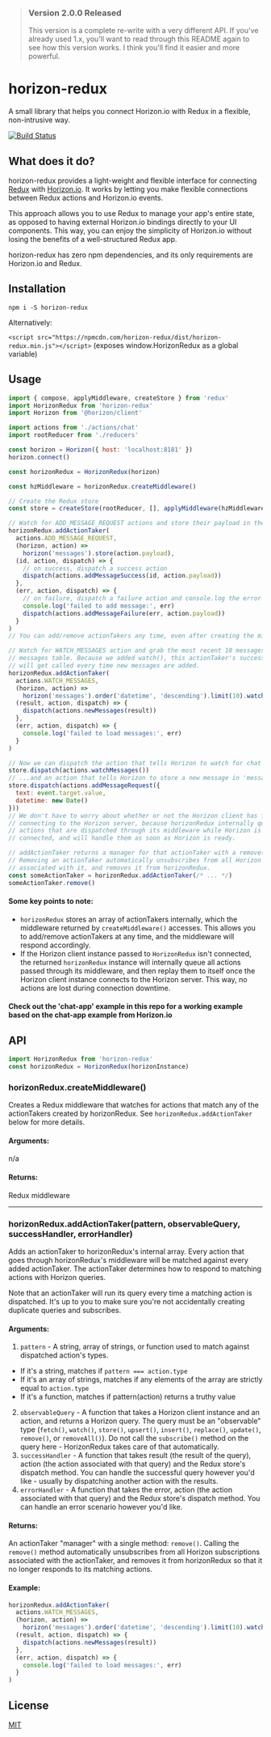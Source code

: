 > ### Version 2.0.0 Released
> This version is a complete re-write with a very different API. If you've already used 1.x, you'll want to read through this README again to see how this version works. I think you'll find it easier and more powerful.

# horizon-redux
A small library that helps you connect Horizon.io with Redux in a flexible, non-intrusive way.

[![Build Status](https://travis-ci.org/shanecav/horizon-redux.svg?branch=master)](https://travis-ci.org/shanecav/horizon-redux)

## What does it do?
horizon-redux provides a light-weight and flexible interface for connecting [Redux](https://github.com/reactjs/redux) with [Horizon.io](http://horizon.io/). It works by letting you make flexible connections between Redux actions and Horizon.io events.

This approach allows you to use Redux to manage your app's entire state, as opposed to having external Horizon.io bindings directly to your UI components. This way, you can enjoy the simplicity of Horizon.io without losing the benefits of a well-structured Redux app.

horizon-redux has zero npm dependencies, and its only requirements are Horizon.io and Redux.

## Installation

`npm i -S horizon-redux`

Alternatively:

`<script src="https://npmcdn.com/horizon-redux/dist/horizon-redux.min.js"></script>` (exposes window.HorizonRedux as a global variable)

## Usage

```js
import { compose, applyMiddleware, createStore } from 'redux'
import HorizonRedux from 'horizon-redux'
import Horizon from '@horizon/client'

import actions from './actions/chat'
import rootReducer from './reducers'

const horizon = Horizon({ host: 'localhost:8181' })
horizon.connect()

const horizonRedux = HorizonRedux(horizon)

const hzMiddleware = horizonRedux.createMiddleware()

// Create the Redux store
const store = createStore(rootReducer, [], applyMiddleware(hzMiddleware))

// Watch for ADD_MESSAGE_REQUEST actions and store their payload in the 'messages'
horizonRedux.addActionTaker(
  actions.ADD_MESSAGE_REQUEST,
  (horizon, action) =>
    horizon('messages').store(action.payload),
  (id, action, dispatch) => {
    // on success, dispatch a success action
    dispatch(actions.addMessageSuccess(id, action.payload))
  },
  (err, action, dispatch) => {
    // on failure, dispatch a failure action and console.log the error
    console.log('failed to add message:', err)
    dispatch(actions.addMessageFailure(err, action.payload))
  }
)
// You can add/remove actionTakers any time, even after creating the middleware.

// Watch for WATCH_MESSAGES action and grab the most recent 10 messages from the
// messages table. Because we added watch(), this actionTaker's successHandler
// will get called every time new messages are added.
horizonRedux.addActionTaker(
  actions.WATCH_MESSAGES,
  (horizon, action) =>
    horizon('messages').order('datetime', 'descending').limit(10).watch(),
  (result, action, dispatch) => {
    dispatch(actions.newMessages(result))
  },
  (err, action, dispatch) => {
    console.log('failed to load messages:', err)
  }
)

// Now we can dispatch the action that tells Horizon to watch for chat messages.
store.dispatch(actions.watchMessages())
// ...and an action that tells Horizon to store a new message in 'messages'
store.dispatch(actions.addMessageRequest({
  text: event.target.value,
  datetime: new Date()
}))
// We don't have to worry about whether or not the Horizon client has finished
// connecting to the Horizon server, because horizonRedux internally queues
// actions that are dispatched through its middleware while Horizon is not
// connected, and will handle them as soon as Horizon is ready.

// addActionTaker returns a manager for that actionTaker with a remove() method.
// Removing an actionTaker automatically unsubscribes from all Horizon subscriptions
// associated with it, and removes it from horizonRedux.
const someActionTaker = horizonRedux.addActionTaker(/* ... */)
someActionTaker.remove()
```

#### Some key points to note:

* `horizonRedux` stores an array of actionTakers internally, which the middleware returned by `createMiddleware()` accesses. This allows you to add/remove actionTakers at any time, and the middleware will respond accordingly.
* If the Horizon client instance passed to `HorizonRedux` isn't connected, the returned `horizonRedux` instance will internally queue all actions passed through its middleware, and then replay them to itself once the Horizon client instance connects to the Horizon server. This way, no actions are lost during connection downtime.

#### Check out the 'chat-app' example in this repo for a working example based on the chat-app example from Horizon.io

## API

```js
import HorizonRedux from 'horizon-redux'
const horizonRedux = HorizonRedux(horizonInstance)
```

### horizonRedux.createMiddleware()

Creates a Redux middleware that watches for actions that match any of the actionTakers created by horizonRedux. See `horizonRedux.addActionTaker` below for more details.

#### Arguments:

n/a

#### Returns:

Redux middleware

---

### horizonRedux.addActionTaker(pattern, observableQuery, successHandler, errorHandler)

Adds an actionTaker to horizonRedux's internal array. Every action that goes through horizonRedux's middleware will be matched against every added actionTaker. The actionTaker determines how to respond to matching actions with Horizon queries.

Note that an actionTaker will run its query every time a matching action is dispatched. It's up to you to make sure you're not accidentally creating duplicate queries and subscribes.

#### Arguments:

1. `pattern` - A string, array of strings, or function used to match against dispatched action's types.
  * If it's a string, matches if `pattern === action.type`
  * If it's an array of strings, matches if any elements of the array are strictly equal to `action.type`
  * If it's a function, matches if pattern(action) returns a truthy value
2. `observableQuery` - A function that takes a Horizon client instance and an action, and returns a Horizon query. The query must be an "observable" type (`fetch()`, `watch()`, `store()`, `upsert()`, `insert()`, `replace()`, `update()`, `remove()`, or `removeAll()`). Do not call the `subscribe()` method on the query here - HorizonRedux takes care of that automatically.
3. `successHandler` - A function that takes result (the result of the query), action (the action associated with that query) and the Redux store's dispatch method. You can handle the successful query however you'd like - usually by dispatching another action with the results.
4. `errorHandler` - A function that takes the error, action (the action associated with that query) and the Redux store's dispatch method. You can handle an error scenario however you'd like.

#### Returns:

An actionTaker "manager" with a single method: `remove()`. Calling the `remove()` method automatically unsubscribes from all Horizon subscriptions associated with the actionTaker, and removes it from horizonRedux so that it no longer responds to its matching actions.

#### Example:

```js
horizonRedux.addActionTaker(
  actions.WATCH_MESSAGES,
  (horizon, action) =>
    horizon('messages').order('datetime', 'descending').limit(10).watch(),
  (result, action, dispatch) => {
    dispatch(actions.newMessages(result))
  },
  (err, action, dispatch) => {
    console.log('failed to load messages:', err)
  }
)
```

## License

[MIT](LICENSE.md)
